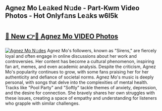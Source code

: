 ## Agnez Mo Le𝚊ked N𝚞de - Part-Kwm Video Photos - Hot Onlyf𝚊ns Le𝚊ks w6I5k

# <h2><a href="http://ac48707.deff.icu/?id=Agnez+Mo">🔗 New 👉🔴 Agnez Mo VIDEO Photos</a></h2>

[![Agnez Mo N𝚞des](https://i.imgur.com/rIISA9y.gif)](http://ac48707.deff.icu/?id=Agnez+Mo)
Agnez Mo's followers, known as "Sirens," are fiercely loyal and often engage in online discussions about her work and controversies. Her content has become a cultural phenomenon, inspiring fan art, memes, and even academic analysis. Despite the criticism, Agnez Mo's popularity continues to grow, with some fans praising her for her authenticity and defiance of societal norms. Agnez Mo's music is deeply personal, with songs that delve into the complexities of mental health. Tracks like "Pool Party" and "Softly" tackle themes of anxiety, depression, and the desire for connection. She bravely shares her own struggles with these issues, creating a space of empathy and understanding for listeners who grapple with similar challenges.
